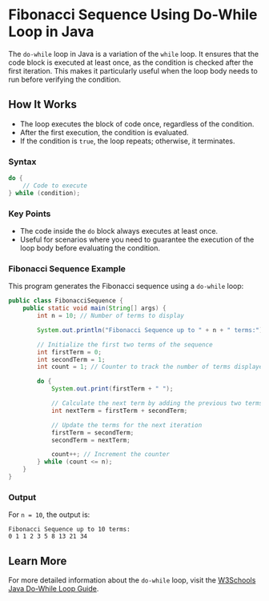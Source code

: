 # Fibonacci Sequence Using Do-While Loop in Java

The `do-while` loop in Java is a variation of the `while` loop. It ensures that the code block is executed at least once, as the condition is checked after the first iteration. This makes it particularly useful when the loop body needs to run before verifying the condition.

## How It Works

- The loop executes the block of code once, regardless of the condition.
- After the first execution, the condition is evaluated.
- If the condition is `true`, the loop repeats; otherwise, it terminates.

### Syntax

```java
do {
    // Code to execute
} while (condition);
```

### Key Points

- The code inside the `do` block always executes at least once.
- Useful for scenarios where you need to guarantee the execution of the loop body before evaluating the condition.

### Fibonacci Sequence Example

This program generates the Fibonacci sequence using a `do-while` loop:

```java
public class FibonacciSequence {
    public static void main(String[] args) {
        int n = 10; // Number of terms to display

        System.out.println("Fibonacci Sequence up to " + n + " terms:");

        // Initialize the first two terms of the sequence
        int firstTerm = 0;
        int secondTerm = 1;
        int count = 1; // Counter to track the number of terms displayed

        do {
            System.out.print(firstTerm + " ");

            // Calculate the next term by adding the previous two terms
            int nextTerm = firstTerm + secondTerm;

            // Update the terms for the next iteration
            firstTerm = secondTerm;
            secondTerm = nextTerm;

            count++; // Increment the counter
        } while (count <= n);
    }
}
```

### Output

For `n = 10`, the output is:

```
Fibonacci Sequence up to 10 terms:
0 1 1 2 3 5 8 13 21 34
```

## Learn More

For more detailed information about the `do-while` loop, visit the [W3Schools Java Do-While Loop Guide](https://www.w3schools.com/java/java_while_loop_do.asp).
